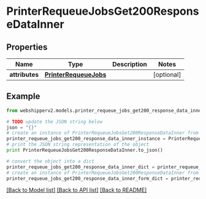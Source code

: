 # PrinterRequeueJobsGet200ResponseDataInner


## Properties
Name | Type | Description | Notes
------------ | ------------- | ------------- | -------------
**attributes** | [**PrinterRequeueJobs**](PrinterRequeueJobs.md) |  | [optional] 

## Example

```python
from webshipperv2.models.printer_requeue_jobs_get200_response_data_inner import PrinterRequeueJobsGet200ResponseDataInner

# TODO update the JSON string below
json = "{}"
# create an instance of PrinterRequeueJobsGet200ResponseDataInner from a JSON string
printer_requeue_jobs_get200_response_data_inner_instance = PrinterRequeueJobsGet200ResponseDataInner.from_json(json)
# print the JSON string representation of the object
print PrinterRequeueJobsGet200ResponseDataInner.to_json()

# convert the object into a dict
printer_requeue_jobs_get200_response_data_inner_dict = printer_requeue_jobs_get200_response_data_inner_instance.to_dict()
# create an instance of PrinterRequeueJobsGet200ResponseDataInner from a dict
printer_requeue_jobs_get200_response_data_inner_form_dict = printer_requeue_jobs_get200_response_data_inner.from_dict(printer_requeue_jobs_get200_response_data_inner_dict)
```
[[Back to Model list]](../README.md#documentation-for-models) [[Back to API list]](../README.md#documentation-for-api-endpoints) [[Back to README]](../README.md)


